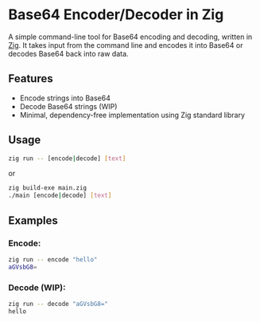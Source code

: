 # Base64 Encoder/Decoder in Zig

A simple command-line tool for Base64 encoding and decoding, written in [Zig](https://ziglang.org/).
It takes input from the command line and encodes it into Base64 or decodes Base64 back into raw data.

## Features

- Encode strings into Base64
- Decode Base64 strings (WIP)
- Minimal, dependency-free implementation using Zig standard library

## Usage

```sh
zig run -- [encode|decode] [text]
```

or
```sh
zig build-exe main.zig
./main [encode|decode] [text]
```

## Examples

### Encode:

```sh
zig run -- encode "hello"
aGVsbG8=
```

### Decode (WIP):

```sh
zig run -- decode "aGVsbG8="
hello
```
